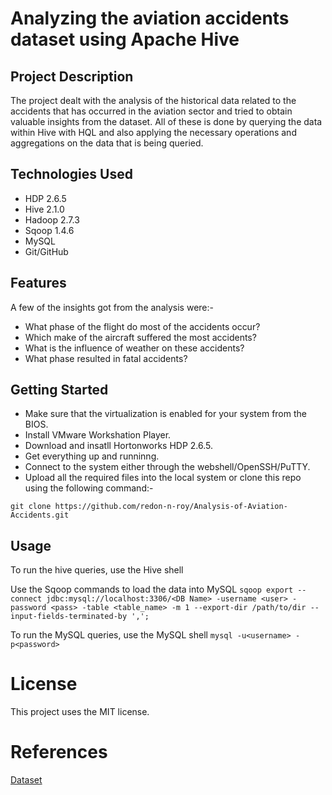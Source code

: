# Analyzing the aviation accidents dataset using Apache Hive

## Project Description

The project dealt with the analysis of the historical data related to the accidents that has occurred in the aviation sector and tried to obtain valuable insights from the dataset. All of these is done by querying the data within Hive with HQL and also applying the necessary operations and aggregations on the data that is being queried.

## Technologies Used

* HDP 2.6.5
* Hive 2.1.0
* Hadoop 2.7.3
* Sqoop 1.4.6
* MySQL
* Git/GitHub  

## Features

A few of the insights got from the analysis were:-
* What phase of the flight do most of the accidents occur?
* Which make of the aircraft suffered the most accidents?
* What is the influence of weather on these accidents?
* What phase resulted in fatal accidents?

## Getting Started
   
* Make sure that the virtualization is enabled for your system from the BIOS.
* Install VMware Workshation Player.
* Download and insatll Hortonworks HDP 2.6.5.
* Get everything up and runninng.
* Connect to the system either through the webshell/OpenSSH/PuTTY.
* Upload all the required files into the local system or clone this repo using the following command:-
```
git clone https://github.com/redon-n-roy/Analysis-of-Aviation-Accidents.git
```

## Usage

To run the hive queries, use the Hive shell

Use the Sqoop commands to load the data into MySQL
`sqoop export --connect jdbc:mysql://localhost:3306/<DB Name> -username <user> -password <pass> -table <table_name> -m 1 --export-dir /path/to/dir --input-fields-terminated-by ',';`

To run the MySQL queries, use the MySQL shell 
`mysql -u<username> -p<password>`

# License

 This project uses the MIT license.

# References
 [Dataset](https://www.kaggle.com/prathamsharma123/aviation-accidents-and-incidents-ntsb-faa-waas)
